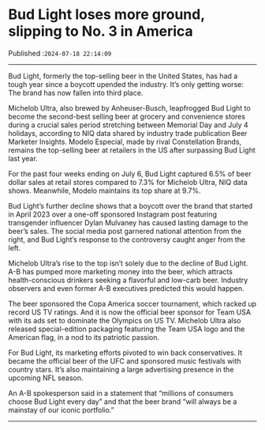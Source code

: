 # Bud Light loses more ground, slipping to No. 3 in America

Published :`2024-07-18 22:14:09`

---

Bud Light, formerly the top-selling beer in the United States, has had a tough year since a boycott upended the industry. It’s only getting worse: The brand has now fallen into third place.

Michelob Ultra, also brewed by Anheuser-Busch, leapfrogged Bud Light to become the second-best selling beer at grocery and convenience stores during a crucial sales period stretching between Memorial Day and July 4 holidays, according to NIQ data shared by industry trade publication Beer Marketer Insights. Modelo Especial, made by rival Constellation Brands, remains the top-selling beer at retailers in the US after surpassing Bud Light last year.

For the past four weeks ending on July 6, Bud Light captured 6.5% of beer dollar sales at retail stores compared to 7.3% for Michelob Ultra, NIQ data shows. Meanwhile, Modelo maintains its top share at 9.7%.

Bud Light’s further decline shows that a boycott over the brand that started in April 2023 over a one-off sponsored Instagram post featuring transgender influencer Dylan Mulvaney has caused lasting damage to the beer’s sales. The social media post garnered national attention from the right, and Bud Light’s response to the controversy caught anger from the left.

Michelob Ultra’s rise to the top isn’t solely due to the decline of Bud Light. A-B has pumped more marketing money into the beer, which attracts health-conscious drinkers seeking a flavorful and low-carb beer. Industry observers and even former A-B executives predicted this would happen.

The beer sponsored the Copa America soccer tournament, which racked up record US TV ratings. And it is now the official beer sponsor for Team USA with its ads set to dominate the Olympics on US TV. Michelob Ultra also released special-edition packaging featuring the Team USA logo and the American flag, in a nod to its patriotic passion.

For Bud Light, its marketing efforts pivoted to win back conservatives. It became the official beer of the UFC and sponsored music festivals with country stars. It’s also maintaining a large advertising presence in the upcoming NFL season.

An A-B spokesperson said in a statement that “millions of consumers choose Bud Light every day” and that the beer brand “will always be a mainstay of our iconic portfolio.”

---

